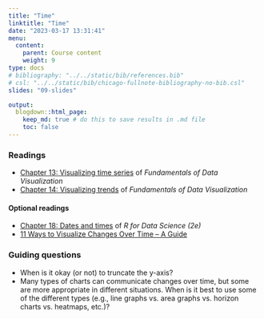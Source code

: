 ```yaml
---
title: "Time"
linktitle: "Time"
date: "2023-03-17 13:31:41"
menu:
  content:
    parent: Course content
    weight: 9
type: docs
# bibliography: "../../static/bib/references.bib"
# csl: "../../static/bib/chicago-fullnote-bibliography-no-bib.csl"
slides: "09-slides"

output:
  blogdown::html_page:
    keep_md: true # do this to save results in .md file
    toc: false
---
```


### Readings
- <i class="fas fa-book"></i> [Chapter 13: Visualizing time series](https://clauswilke.com/dataviz/time-series.html) of *Fundamentals of Data Visualization*
- <i class="fas fa-book"></i> [Chapter 14: Visualizing trends](https://clauswilke.com/dataviz/visualizing-trends.html) of *Fundamentals of Data Visualization*


#### Optional readings
- <i class="fas fa-book"></i> [Chapter 18: Dates and times](https://r4ds.hadley.nz/datetimes.html) of *R for Data Science (2e)*
- <i class="fas fa-external-link-square-alt"></i> [11 Ways to Visualize Changes Over Time – A Guide](https://flowingdata.com/2010/01/07/11-ways-to-visualize-changes-over-time-a-guide/)


### Guiding questions
- When is it okay (or not) to truncate the y-axis?
- Many types of charts can communicate changes over time, but some are more appropriate in different situations. When is it best to use some of the different types (e.g., line graphs vs. area graphs vs. horizon charts vs. heatmaps, etc.)?



